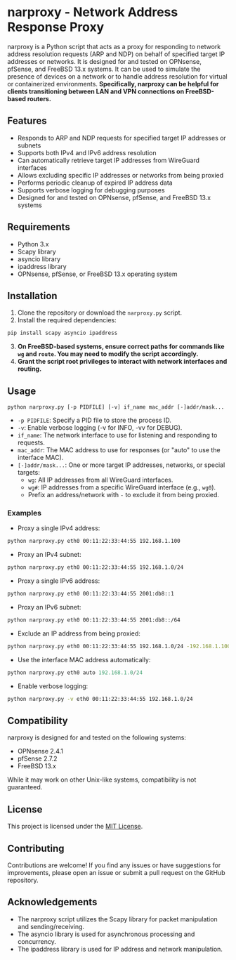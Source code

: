 # narproxy - Network Address Response Proxy

narproxy is a Python script that acts as a proxy for responding to network address resolution requests (ARP and NDP) on behalf of specified target IP addresses or networks. It is designed for and tested on OPNsense, pfSense, and FreeBSD 13.x systems. It can be used to simulate the presence of devices on a network or to handle address resolution for virtual or containerized environments.  **Specifically, narproxy can be helpful for clients transitioning between LAN and VPN connections on FreeBSD-based routers.**

## Features

*   Responds to ARP and NDP requests for specified target IP addresses or subnets
*   Supports both IPv4 and IPv6 address resolution
*   Can automatically retrieve target IP addresses from WireGuard interfaces
*   Allows excluding specific IP addresses or networks from being proxied
*   Performs periodic cleanup of expired IP address data
*   Supports verbose logging for debugging purposes
*   Designed for and tested on OPNsense, pfSense, and FreeBSD 13.x systems

## Requirements

*   Python 3.x
*   Scapy library
*   asyncio library
*   ipaddress library
*   OPNsense, pfSense, or FreeBSD 13.x operating system

## Installation

1.  Clone the repository or download the `narproxy.py` script.
2.  Install the required dependencies:

```bash
pip install scapy asyncio ipaddress 
```
3.  **On FreeBSD-based systems, ensure correct paths for commands like `wg` and `route`. You may need to modify the script accordingly.** 
4.  **Grant the script root privileges to interact with network interfaces and routing.**

## Usage

`python narproxy.py [-p PIDFILE] [-v] if_name mac_addr [-]addr/mask...`

*   `-p PIDFILE`: Specify a PID file to store the process ID.
*   `-v`: Enable verbose logging (-v for INFO, -vv for DEBUG).
*   `if_name`: The network interface to use for listening and responding to requests.
*   `mac_addr`: The MAC address to use for responses (or "auto" to use the interface MAC).
*   `[-]addr/mask...`: One or more target IP addresses, networks, or special targets:
    *   `wg`: All IP addresses from all WireGuard interfaces.
    *   `wg#`: IP addresses from a specific WireGuard interface (e.g., `wg0`).
    *   Prefix an address/network with `-` to exclude it from being proxied.

### Examples 

*   Proxy a single IPv4 address: 

```bash
python narproxy.py eth0 00:11:22:33:44:55 192.168.1.100
```

*   Proxy an IPv4 subnet:

```bash
python narproxy.py eth0 00:11:22:33:44:55 192.168.1.0/24
```

*   Proxy a single IPv6 address:

```bash
python narproxy.py eth0 00:11:22:33:44:55 2001:db8::1 
```

*   Proxy an IPv6 subnet:

```bash
python narproxy.py eth0 00:11:22:33:44:55 2001:db8::/64 
```

*   Exclude an IP address from being proxied:

```bash
python narproxy.py eth0 00:11:22:33:44:55 192.168.1.0/24 -192.168.1.100 
```

*   Use the interface MAC address automatically:

```python
python narproxy.py eth0 auto 192.168.1.0/24
```

*   Enable verbose logging:

```bash
python narproxy.py -v eth0 00:11:22:33:44:55 192.168.1.0/24
```

## Compatibility

narproxy is designed for and tested on the following systems:

*   OPNsense 2.4.1 
*   pfSense 2.7.2
*   FreeBSD 13.x

While it may work on other Unix-like systems, compatibility is not guaranteed.

## License

This project is licensed under the [MIT License](LICENSE).

## Contributing 

Contributions are welcome! If you find any issues or have suggestions for improvements, please open an issue or submit a pull request on the GitHub repository.

## Acknowledgements

*   The narproxy script utilizes the Scapy library for packet manipulation and sending/receiving.
*   The asyncio library is used for asynchronous processing and concurrency.
*   The ipaddress library is used for IP address and network manipulation.
